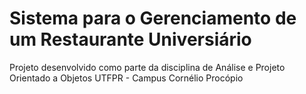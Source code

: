 # Sistema para o Gerenciamento de um Restaurante Universiário

Projeto desenvolvido como parte da disciplina de Análise e Projeto Orientado a Objetos
UTFPR - Campus Cornélio Procópio
